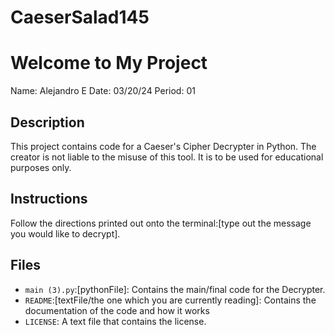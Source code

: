 # CaeserSalad145

# Welcome to My Project
Name: Alejandro E
Date: 03/20/24
Period: 01

## Description
This project contains code for a Caeser's Cipher Decrypter in Python. The creator is not liable to the misuse of this tool. It is to be used for educational purposes only.

## Instructions
Follow the directions printed out onto the terminal:[type out the message you would like to decrypt].

## Files
- `main (3).py`:[pythonFile]: Contains the main/final code for the Decrypter.
- `README`:[textFile/the one which you are currently reading]: Contains the documentation of the code and how it works
- `LICENSE`: A text file that contains the license.
